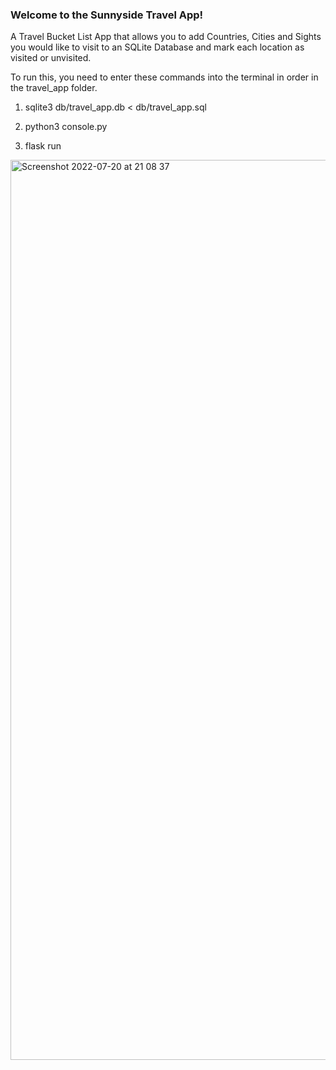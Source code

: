 

### Welcome to the Sunnyside Travel App!

A Travel Bucket List App that allows you to add Countries, Cities and Sights you would like to visit to an SQLite Database and mark each location as visited or unvisited.

To run this, you need to enter these commands into the terminal in order in the travel_app folder.

1. sqlite3 db/travel_app.db < db/travel_app.sql

2. python3 console.py 

3. flask run

<img width="1440" alt="Screenshot 2022-07-20 at 21 08 37" src="https://user-images.githubusercontent.com/103178006/180180071-aca821bd-7e7c-45d3-9d3b-5baa65e13c04.png">
